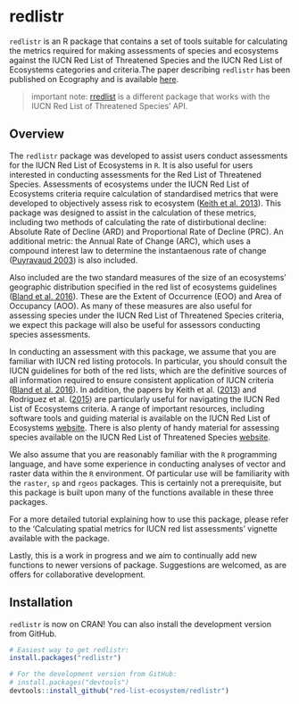 
<!-- README.md is generated from README.Rmd. Please edit that file -->

# redlistr

`redlistr` is an R package that contains a set of tools suitable for
calculating the metrics required for making assessments of species and
ecosystems against the IUCN Red List of Threatened Species and the IUCN
Red List of Ecosystems categories and criteria.The paper describing
`redlistr` has been published on Ecography and is available
[here](https://onlinelibrary.wiley.com/doi/full/10.1111/ecog.04143).

> important note: [rredlist](https://github.com/ropensci/rredlist) is a
> different package that works with the IUCN Red List of Threatened
> Species’ API.

## Overview

The `redlistr` package was developed to assist users conduct assessments
for the IUCN Red List of Ecosystems in `R`. It is also useful for users
interested in conducting assessments for the Red List of Threatened
Species. Assessments of ecosystems under the IUCN Red List of Ecosystems
criteria require calculation of standardised metrics that were developed
to objectively assess risk to ecosystem ([Keith et
al. 2013](http://journals.plos.org/plosone/article?id=10.1371/journal.pone.0062111)).
This package was designed to assist in the calculation of these metrics,
including two methods of calculating the rate of distirbutional decline:
Absolute Rate of Decline (ARD) and Proportional Rate of Decline (PRC).
An additional metric: the Annual Rate of Change (ARC), which uses a
compound interest law to determine the instantaenous rate of change
([Puyravaud
2003](http://www.sciencedirect.com/science/article/pii/S0378112702003353))
is also included.

Also included are the two standard measures of the size of an
ecosystems’ geographic distribution specified in the red list of
ecosystems guidelines ([Bland et
al. 2016](https://portals.iucn.org/library/sites/library/files/documents/2016-010.pdf)).
These are the Extent of Occurrence (EOO) and Area of Occupancy (AOO). As
many of these measures are also useful for assessing species under the
IUCN Red List of Threatened Species criteria, we expect this package
will also be useful for assessors conducting species assessments.

In conducting an assessment with this package, we assume that you are
familiar with IUCN red listing protocols. In particular, you should
consult the IUCN guidelines for both of the red lists, which are the
definitive sources of all information required to ensure consistent
application of IUCN criteria ([Bland et
al. 2016](https://portals.iucn.org/library/sites/library/files/documents/2016-010.pdf)).
In addition, the papers by Keith et al.
([2013](http://journals.plos.org/plosone/article?id=10.1371/journal.pone.0062111))
and Rodriguez et al.
([2015](https://www.iucn.org/sites/dev/files/content/documents/rodriguez-etal-2015-a-practical-guide-iucn-rle_erratum.pdf))
are particularly useful for navigating the IUCN Red List of Ecosystems
criteria. A range of important resources, including software tools and
guiding material is available on the IUCN Red List of Ecosystems
[website](https://www.iucnrle.org/). There is also plenty of handy
material for assessing species available on the IUCN Red List of
Threatened Species [website](http://www.iucnredlist.org).

We also assume that you are reasonably familiar with the `R` programming
language, and have some experience in conducting analyses of vector and
raster data within the `R` environment. Of particular use will be
familiarity with the `raster`, `sp` and `rgeos` packages. This is
certainly not a prerequisite, but this package is built upon many of the
functions available in these three packages.

For a more detailed tutorial explaining how to use this package, please
refer to the ‘Calculating spatial metrics for IUCN red list assessments’
vignette available with the package.

Lastly, this is a work in progress and we aim to continually add new
functions to newer versions of package. Suggestions are welcomed, as are
offers for collaborative development.

## Installation

`redlistr` is now on CRAN! You can also install the development version
from GitHub.

``` r
# Easiest way to get redlistr:
install.packages("redlistr")

# For the development version from GitHub:
# install.packages("devtools")
devtools::install_github("red-list-ecosystem/redlistr")
```
